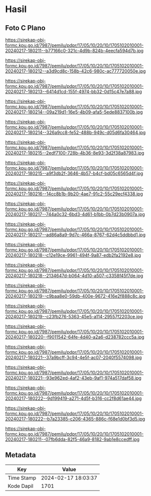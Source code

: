 # Hasil

## Foto C Plano

https://sirekap-obj-formc.kpu.go.id/7987/pemilu/pdpr/17/05/10/20/10/1705102010001-20240217-180211--b77166c0-321c-4d9b-824b-4eecfa594d7b.jpg

https://sirekap-obj-formc.kpu.go.id/7987/pemilu/pdpr/17/05/10/20/10/1705102010001-20240217-180212--a3d9cd8c-158b-42c6-980c-ac777720050e.jpg

https://sirekap-obj-formc.kpu.go.id/7987/pemilu/pdpr/17/05/10/20/10/1705102010001-20240217-180213--6414d1cd-155f-4974-bb32-0d15c47e7a88.jpg

https://sirekap-obj-formc.kpu.go.id/7987/pemilu/pdpr/17/05/10/20/10/1705102010001-20240217-180214--09a219d1-16e5-4b09-afa5-5ede8837100b.jpg

https://sirekap-obj-formc.kpu.go.id/7987/pemilu/pdpr/17/05/10/20/10/1705102010001-20240217-180214--326a9cc8-fe52-488b-949c-d05d6fa30464.jpg

https://sirekap-obj-formc.kpu.go.id/7987/pemilu/pdpr/17/05/10/20/10/1705102010001-20240217-180215--2edf7100-728b-4b36-8e93-3d2f38a87983.jpg

https://sirekap-obj-formc.kpu.go.id/7987/pemilu/pdpr/17/05/10/20/10/1705102010001-20240217-180215--a9f3db2f-3646-4b57-b4cf-bd05c6565d4f.jpg

https://sirekap-obj-formc.kpu.go.id/7987/pemilu/pdpr/17/05/10/20/10/1705102010001-20240217-180216--14cc8b1b-9b20-4ae7-91c2-55c29ecf4338.jpg

https://sirekap-obj-formc.kpu.go.id/7987/pemilu/pdpr/17/05/10/20/10/1705102010001-20240217-180217--744a0c32-6bd3-4d61-b1bb-0b7d23b0907a.jpg

https://sirekap-obj-formc.kpu.go.id/7987/pemilu/pdpr/17/05/10/20/10/1705102010001-20240217-180217--ad86a8a9-9d7c-466a-8767-62d4c5ddbbd1.jpg

https://sirekap-obj-formc.kpu.go.id/7987/pemilu/pdpr/17/05/10/20/10/1705102010001-20240217-180218--c12e19ce-9961-494f-9a87-edb2fa2192e8.jpg

https://sirekap-obj-formc.kpu.go.id/7987/pemilu/pdpr/17/05/10/20/10/1705102010001-20240217-180218--2134647d-b064-4d10-a507-c3358f45f7de.jpg

https://sirekap-obj-formc.kpu.go.id/7987/pemilu/pdpr/17/05/10/20/10/1705102010001-20240217-180219--c9baa8e0-59db-400e-9672-416e2f888c8c.jpg

https://sirekap-obj-formc.kpu.go.id/7987/pemilu/pdpr/17/05/10/20/10/1705102010001-20240217-180219--c23fb276-5363-45e5-a114-29557f2203ce.jpg

https://sirekap-obj-formc.kpu.go.id/7987/pemilu/pdpr/17/05/10/20/10/1705102010001-20240217-180220--f9011542-64fe-4d40-a2a6-d238782ccc5a.jpg

https://sirekap-obj-formc.kpu.go.id/7987/pemilu/pdpr/17/05/10/20/10/1705102010001-20240217-180221--37a9bcff-3c94-4e5f-ac07-2040f5574098.jpg

https://sirekap-obj-formc.kpu.go.id/7987/pemilu/pdpr/17/05/10/20/10/1705102010001-20240217-180221--93e962ed-4af2-43eb-9af1-974a517daf58.jpg

https://sirekap-obj-formc.kpu.go.id/7987/pemilu/pdpr/17/05/10/20/10/1705102010001-20240217-180222--9d199419-a271-4d5f-b316-cc2f8d61ae44.jpg

https://sirekap-obj-formc.kpu.go.id/7987/pemilu/pdpr/17/05/10/20/10/1705102010001-20240217-180222--b7a23385-c206-4365-886c-f68e1d0bf3d5.jpg

https://sirekap-obj-formc.kpu.go.id/7987/pemilu/pdpr/17/05/10/20/10/1705102010001-20240217-180211--07fb6dda-82f5-46a9-8182-9ab1e8ccedff.jpg


## Metadata

| Key        | Value               |
| ---------- | ------------------- |
| Time Stamp | 2024-02-17 18:03:37 |
| Kode Dapil | 1701                |




